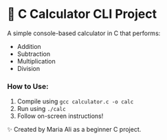 # 🧮 C Calculator CLI Project

A simple console-based calculator in C that performs:

- Addition
- Subtraction
- Multiplication
- Division

### How to Use:
1. Compile using `gcc calculator.c -o calc`
2. Run using `./calc`
3. Follow on-screen instructions!

✨ Created by Maria Ali as a beginner C project.
